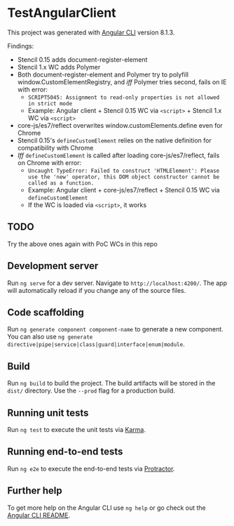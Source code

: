 # TestAngularClient

This project was generated with [Angular CLI](https://github.com/angular/angular-cli) version 8.1.3.

Findings:

* Stencil 0.15 adds document-register-element
* Stencil 1.x WC adds Polymer
* Both document-register-element and Polymer try to polyfill window.CustomElementRegistry, and *iff* Polymer tries second, fails on IE with error:
  * `SCRIPT5045: Assignment to read-only properties is not allowed in strict mode`
  * Example: Angular client + Stencil 0.15 WC via `<script>` + Stencil 1.x WC via `<script>`
* core-js/es7/reflect overwrites window.customElements.define even for Chrome
* Stencil 0.15's `defineCustomElement` relies on the native definition for compatibility with Chrome
* *Iff* `defineCustomElement` is called after loading core-js/es7/reflect, fails on Chrome with error:
  * `Uncaught TypeError: Failed to construct 'HTMLElement': Please use the 'new' operator, this DOM object constructor cannot be called as a function.`
  * Example: Angular client + core-js/es7/reflect + Stencil 0.15 WC via `defineCustomElement`
  * If the WC is loaded via `<script>`, it works

## TODO

Try the above ones again with PoC WCs in this repo

## Development server

Run `ng serve` for a dev server. Navigate to `http://localhost:4200/`. The app will automatically reload if you change any of the source files.

## Code scaffolding

Run `ng generate component component-name` to generate a new component. You can also use `ng generate directive|pipe|service|class|guard|interface|enum|module`.

## Build

Run `ng build` to build the project. The build artifacts will be stored in the `dist/` directory. Use the `--prod` flag for a production build.

## Running unit tests

Run `ng test` to execute the unit tests via [Karma](https://karma-runner.github.io).

## Running end-to-end tests

Run `ng e2e` to execute the end-to-end tests via [Protractor](http://www.protractortest.org/).

## Further help

To get more help on the Angular CLI use `ng help` or go check out the [Angular CLI README](https://github.com/angular/angular-cli/blob/master/README.md).
